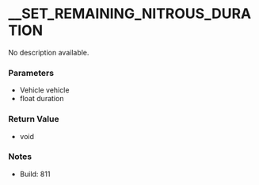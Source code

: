 # __SET_REMAINING_NITROUS_DURATION

No description available.

### Parameters
* Vehicle vehicle
* float duration

### Return Value
* void

### Notes
* Build: 811

